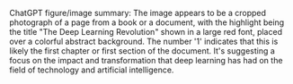 ChatGPT figure/image summary: The image appears to be a cropped photograph of a page from a book or a document, with the highlight being the title "The Deep Learning Revolution" shown in a large red font, placed over a colorful abstract background. The number '1' indicates that this is likely the first chapter or first section of the document. It's suggesting a focus on the impact and transformation that deep learning has had on the field of technology and artificial intelligence.